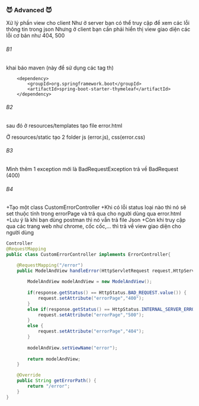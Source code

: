 
### :smiling_imp: Advanced :smiling_imp:
Xử lý phần view cho client
Như ở server bạn có thể truy cập để xem các lỗi thông tin trong json 
Nhưng ở client bạn cần phải hiển thị view giao diện các lỗi cơ bản như 404, 500

###### B1 
khai báo maven (này để sử dụng các tag th)

		<dependency>
			<groupId>org.springframework.boot</groupId>
			<artifactId>spring-boot-starter-thymeleaf</artifactId>
		</dependency>
		
###### B2 
sau đó ở resources/templates 
tạo file error.html

Ở resources/static 
tạo 2 folder js (error.js), css(error.css)

###### B3 
Mình thêm 1 exception mới là BadRequestException trả về BadRequest (400)

###### B4 
+Tạo một class CustomErrorController 
+Khi có lỗi status loại nào thì nó sẽ set thuộc tính trong errorPage và trả qua cho người dùng qua error.html
+Lưu ý là khi bạn dùng postman thì nó vẫn trả file Json 
+Còn khi truy cập qua các trang web như chrome, cốc cốc,... thì trả về view giao diện cho người dùng

```java
Controller
@RequestMapping
public class CustomErrorController implements ErrorController{

	@RequestMapping("/error")
	public ModelAndView handleError(HttpServletRequest request,HttpServletResponse response) {
		
		ModelAndView modelAndView = new ModelAndView();
		
		if(response.getStatus() == HttpStatus.BAD_REQUEST.value()) {
			request.setAttribute("errorPage","400");
		}
		else if(response.getStatus() == HttpStatus.INTERNAL_SERVER_ERROR.value()) {
			request.setAttribute("errorPage","500");
		}
		else {
			request.setAttribute("errorPage","404");
		}
		
		modelAndView.setViewName("error");
		
		return modelAndView;
	}

	@Override
	public String getErrorPath() {
		return "/error";
	}
}
```




		
		